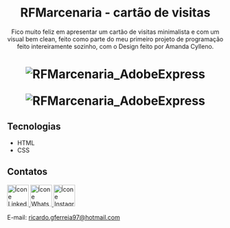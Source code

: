 <h1 align="center">
RFMarcenaria - cartão de visitas
</h1>
<p align="center">Fico muito feliz em apresentar um cartão de visitas minimalista e com um visual bem clean, feito como parte do meu primeiro projeto de programação feito intereiramente sozinho,
com o Design feito por Amanda Cylleno.
</p>

<h1 align="center">

![RFMarcenaria_AdobeExpress](https://user-images.githubusercontent.com/104541413/196256307-599045ee-a09b-4c50-ad5d-6a13d0031f53.png)


![RFMarcenaria_AdobeExpress](https://user-images.githubusercontent.com/104541413/196250724-eebe191e-90b1-43b7-b10f-b44194b446b1.gif)
</h1>

## Tecnologias
- HTML
- CSS

## Contatos

<a href="https://www.linkedin.com/in/ricardo-gon/">
<img width="50" src="https://img.icons8.com/office/344/linkedin.png" alt="Ícone Linkedin"> </a>

<a href="https://contate.me/ricardo-gon">
<img width="50" src="https://img.icons8.com/office/344/whatsapp--v1.png" alt="Ícone Whatsapp"> </a>

<a href="https://www.instagram.com/ricardinferreira/">
<img width="50" src="https://img.icons8.com/office/344/instagram-new.png" alt="Ícone Instagram"> </a>

E-mail: ricardo.gferreia97@hotmail.com </br>
